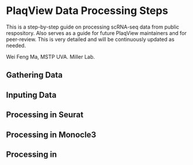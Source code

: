 # PlaqView Data Processing Steps 

This is a step-by-step guide on processing scRNA-seq data from public respository. Also serves as a guide for future PlaqView maintainers and for peer-review. This is very detailed and will be continuously updated as needed. 

Wei Feng Ma, MSTP UVA. Miller Lab. 

## Gathering Data
## Inputing Data
## Processing in Seurat
## Processing in Monocle3
## Processing in 
